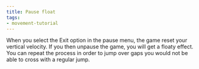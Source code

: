 ```yaml
---
title: Pause float
tags:
- movement-tutorial
---
```


When you select the Exit option in the pause menu, the game reset your vertical velocity. If you then unpause the game, you will get a floaty effect. You can repeat the process in order to jump over gaps you would not be able to cross with a regular jump.

<youtube-video id="3foSzPeHBW8"></youtube-video>